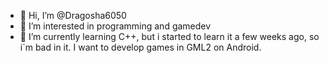 - 👋 Hi, I’m @Dragosha6050
- 👀 I’m interested in programming and gamedev
- 🌱 I’m currently learning C++, but i started to learn it a few weeks ago, so i`m bad in it. I want to develop games in GML2 on Android.

<!---
Dragosha6050/Dragosha6050 is a ✨ special ✨ repository because its `README.md` (this file) appears on your GitHub profile.
You can click the Preview link to take a look at your changes.
--->
